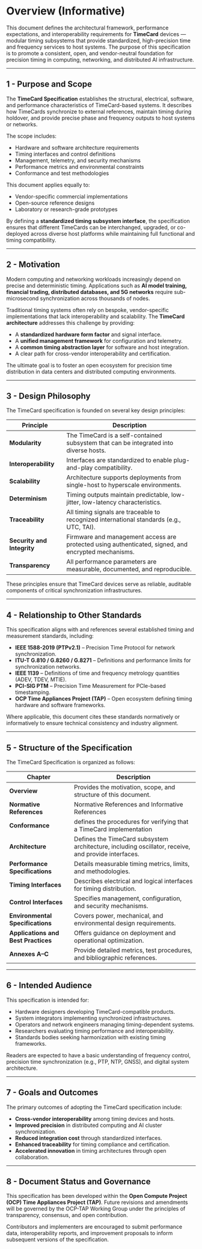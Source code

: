 # Overview (Informative)

This document defines the architectural framework, performance expectations, and interoperability requirements for **TimeCard** devices — modular timing subsystems that provide standardized, high-precision time and frequency services to host systems. The purpose of this specification is to promote a consistent, open, and vendor-neutral foundation for precision timing in computing, networking, and distributed AI infrastructure.

---

## 1 - Purpose and Scope

The **TimeCard Specification** establishes the structural, electrical, software, and performance characteristics of TimeCard-based systems. It describes how TimeCards synchronize to external references, maintain timing during holdover, and provide precise phase and frequency outputs to host systems or networks.  

The scope includes:
- Hardware and software architecture requirements  
- Timing interfaces and control definitions  
- Management, telemetry, and security mechanisms  
- Performance metrics and environmental constraints  
- Conformance and test methodologies  

This document applies equally to:
- Vendor-specific commercial implementations  
- Open-source reference designs  
- Laboratory or research-grade prototypes  

By defining a **standardized timing subsystem interface**, the specification ensures that different TimeCards can be interchanged, upgraded, or co-deployed across diverse host platforms while maintaining full functional and timing compatibility.

---

## 2 - Motivation

Modern computing and networking workloads increasingly depend on precise and deterministic timing. Applications such as **AI model training, financial trading, distributed databases, and 5G networks** require sub-microsecond synchronization across thousands of nodes.  

Traditional timing systems often rely on bespoke, vendor-specific implementations that lack interoperability and scalability. The **TimeCard architecture** addresses this challenge by providing:
- A **standardized hardware form factor** and signal interface.  
- A **unified management framework** for configuration and telemetry.  
- A **common timing abstraction layer** for software and host integration.  
- A clear path for cross-vendor interoperability and certification.  

The ultimate goal is to foster an open ecosystem for precision time distribution in data centers and distributed computing environments.

---

## 3 - Design Philosophy

The TimeCard specification is founded on several key design principles:

| Principle | Description |
|------------|-------------|
| **Modularity** | The TimeCard is a self-contained subsystem that can be integrated into diverse hosts. |
| **Interoperability** | Interfaces are standardized to enable plug-and-play compatibility. |
| **Scalability** | Architecture supports deployments from single-host to hyperscale environments. |
| **Determinism** | Timing outputs maintain predictable, low-jitter, low-latency characteristics. |
| **Traceability** | All timing signals are traceable to recognized international standards (e.g., UTC, TAI). |
| **Security and Integrity** | Firmware and management access are protected using authenticated, signed, and encrypted mechanisms. |
| **Transparency** | All performance parameters are measurable, documented, and reproducible. |

These principles ensure that TimeCard devices serve as reliable, auditable components of critical synchronization infrastructures.

---

## 4 - Relationship to Other Standards

This specification aligns with and references several established timing and measurement standards, including:

- **IEEE 1588-2019 (PTPv2.1)** – Precision Time Protocol for network synchronization.  
- **ITU-T G.810 / G.8260 / G.8271** – Definitions and performance limits for synchronization networks.  
- **IEEE 1139** – Definitions of time and frequency metrology quantities (ADEV, TDEV, MTIE).  
- **PCI-SIG PTM** – Precision Time Measurement for PCIe-based timestamping.  
- **OCP Time Appliances Project (TAP)** – Open ecosystem defining timing hardware and software frameworks.  

Where applicable, this document cites these standards normatively or informatively to ensure technical consistency and industry alignment.

---

## 5 - Structure of the Specification

The TimeCard Specification is organized as follows:

| Chapter | Description |
|----------|--------------|
| **Overview** | Provides the motivation, scope, and structure of this document. |
| **Normative References** | Normative References and Informative References|
| **Conformance** | defines the procedures for verifying that a TimeCard implementation |
| **Architecture** | Defines the TimeCard subsystem architecture, including oscillator, receive, and provide interfaces. |
| **Performance Specifications** | Details measurable timing metrics, limits, and methodologies. |
| **Timing Interfaces** | Describes electrical and logical interfaces for timing distribution. |
| **Control Interfaces** | Specifies management, configuration, and security mechanisms. |
| **Environmental Specifications** | Covers power, mechanical, and environmental design requirements. |
| **Applications and Best Practices** | Offers guidance on deployment and operational optimization. |
| **Annexes A–C** | Provide detailed metrics, test procedures, and bibliographic references. |

---

## 6 - Intended Audience

This specification is intended for:
- Hardware designers developing TimeCard-compatible products.  
- System integrators implementing synchronized infrastructures.  
- Operators and network engineers managing timing-dependent systems.  
- Researchers evaluating timing performance and interoperability.  
- Standards bodies seeking harmonization with existing timing frameworks.  

Readers are expected to have a basic understanding of frequency control, precision time synchronization (e.g., PTP, NTP, GNSS), and digital system architecture.

---

## 7 - Goals and Outcomes

The primary outcomes of adopting the TimeCard specification include:
- **Cross-vendor interoperability** among timing devices and hosts.  
- **Improved precision** in distributed computing and AI cluster synchronization.  
- **Reduced integration cost** through standardized interfaces.  
- **Enhanced traceability** for timing compliance and certification.  
- **Accelerated innovation** in timing architectures through open collaboration.

---

## 8 - Document Status and Governance

This specification has been developed within the **Open Compute Project (OCP) Time Appliances Project (TAP)**. Future revisions and amendments will be governed by the OCP-TAP Working Group under the principles of transparency, consensus, and open contribution.

Contributors and implementers are encouraged to submit performance data, interoperability reports, and improvement proposals to inform subsequent versions of the specification.


